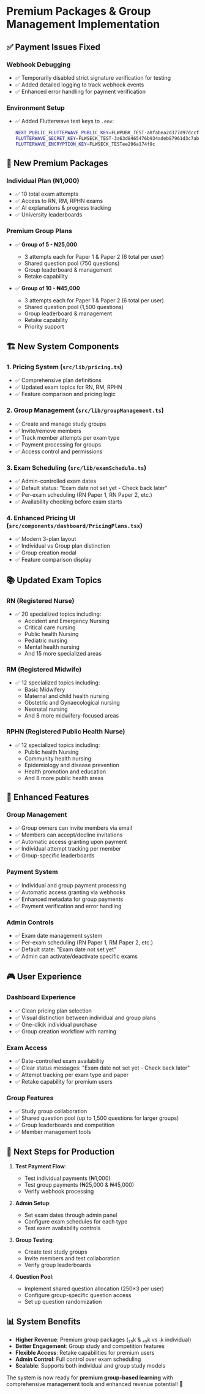 # Premium Packages & Group Management Implementation

## ✅ **Payment Issues Fixed**

### Webhook Debugging
- ✅ Temporarily disabled strict signature verification for testing
- ✅ Added detailed logging to track webhook events
- ✅ Enhanced error handling for payment verification

### Environment Setup
- ✅ Added Flutterwave test keys to `.env`:
  ```bash
  NEXT_PUBLIC_FLUTTERWAVE_PUBLIC_KEY=FLWPUBK_TEST-a8fabea2d377d97dccf31ed9766d643a-X
  FLUTTERWAVE_SECRET_KEY=FLWSECK_TEST-3a63d8465476b934adeb87961d3c7ab7-X
  FLUTTERWAVE_ENCRYPTION_KEY=FLWSECK_TESTee296a174f9c
  ```

## 🎯 **New Premium Packages**

### Individual Plan (₦1,000)
- ✅ 10 total exam attempts
- ✅ Access to RN, RM, RPHN exams
- ✅ AI explanations & progress tracking
- ✅ University leaderboards

### Premium Group Plans
- ✅ **Group of 5 - ₦25,000**
  - 3 attempts each for Paper 1 & Paper 2 (6 total per user)
  - Shared question pool (750 questions)
  - Group leaderboard & management
  - Retake capability

- ✅ **Group of 10 - ₦45,000**
  - 3 attempts each for Paper 1 & Paper 2 (6 total per user)
  - Shared question pool (1,500 questions)
  - Group leaderboard & management
  - Retake capability
  - Priority support

## 🏗️ **New System Components**

### 1. **Pricing System** (`src/lib/pricing.ts`)
- ✅ Comprehensive plan definitions
- ✅ Updated exam topics for RN, RM, RPHN
- ✅ Feature comparison and pricing logic

### 2. **Group Management** (`src/lib/groupManagement.ts`)
- ✅ Create and manage study groups
- ✅ Invite/remove members
- ✅ Track member attempts per exam type
- ✅ Payment processing for groups
- ✅ Access control and permissions

### 3. **Exam Scheduling** (`src/lib/examSchedule.ts`)
- ✅ Admin-controlled exam dates
- ✅ Default status: "Exam date not set yet - Check back later"
- ✅ Per-exam scheduling (RN Paper 1, RN Paper 2, etc.)
- ✅ Availability checking before exam starts

### 4. **Enhanced Pricing UI** (`src/components/dashboard/PricingPlans.tsx`)
- ✅ Modern 3-plan layout
- ✅ Individual vs Group plan distinction
- ✅ Group creation modal
- ✅ Feature comparison display

## 📚 **Updated Exam Topics**

### RN (Registered Nurse)
- ✅ 20 specialized topics including:
  - Accident and Emergency Nursing
  - Critical care nursing
  - Public health Nursing
  - Pediatric nursing
  - Mental health nursing
  - And 15 more specialized areas

### RM (Registered Midwife)
- ✅ 12 specialized topics including:
  - Basic Midwifery
  - Maternal and child health nursing
  - Obstetric and Gynaecological nursing
  - Neonatal nursing
  - And 8 more midwifery-focused areas

### RPHN (Registered Public Health Nurse)
- ✅ 12 specialized topics including:
  - Public health Nursing
  - Community health nursing
  - Epidemiology and disease prevention
  - Health promotion and education
  - And 8 more public health areas

## 🔧 **Enhanced Features**

### Group Management
- ✅ Group owners can invite members via email
- ✅ Members can accept/decline invitations
- ✅ Automatic access granting upon payment
- ✅ Individual attempt tracking per member
- ✅ Group-specific leaderboards

### Payment System
- ✅ Individual and group payment processing
- ✅ Automatic access granting via webhooks
- ✅ Enhanced metadata for group payments
- ✅ Payment verification and error handling

### Admin Controls
- ✅ Exam date management system
- ✅ Per-exam scheduling (RN Paper 1, RM Paper 2, etc.)
- ✅ Default state: "Exam date not set yet"
- ✅ Admin can activate/deactivate specific exams

## 🎮 **User Experience**

### Dashboard Experience
- ✅ Clean pricing plan selection
- ✅ Visual distinction between individual and group plans
- ✅ One-click individual purchase
- ✅ Group creation workflow with naming

### Exam Access
- ✅ Date-controlled exam availability
- ✅ Clear status messages: "Exam date not set yet - Check back later"
- ✅ Attempt tracking per exam type and paper
- ✅ Retake capability for premium users

### Group Features
- ✅ Study group collaboration
- ✅ Shared question pool (up to 1,500 questions for larger groups)
- ✅ Group leaderboards and competition
- ✅ Member management tools

## 🚀 **Next Steps for Production**

1. **Test Payment Flow**: 
   - Test individual payments (₦1,000)
   - Test group payments (₦25,000 & ₦45,000)
   - Verify webhook processing

2. **Admin Setup**:
   - Set exam dates through admin panel
   - Configure exam schedules for each type
   - Test exam availability controls

3. **Group Testing**:
   - Create test study groups
   - Invite members and test collaboration
   - Verify group leaderboards

4. **Question Pool**:
   - Implement shared question allocation (250×3 per user)
   - Configure group-specific question access
   - Set up question randomization

## 📊 **System Benefits**

- **Higher Revenue**: Premium group packages (₂₅k & ₄₅k vs ₁k individual)
- **Better Engagement**: Group study and competition features
- **Flexible Access**: Retake capabilities for premium users
- **Admin Control**: Full control over exam scheduling
- **Scalable**: Supports both individual and group study models

The system is now ready for **premium group-based learning** with comprehensive management tools and enhanced revenue potential! 🎉
